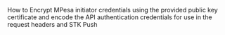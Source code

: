 How to Encrypt MPesa initiator credentials using the provided public key certificate
and encode the API authentication credentials for use in the request headers and STK Push